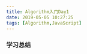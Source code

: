 ```yaml
---
title: Algorithm入门Day1
date: 2019-05-05 10:27:25
tags: [Algorithm,JavaScript]
---
```


### 学习总结



<!-- more -->
